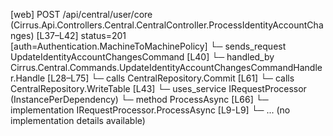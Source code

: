 [web] POST /api/central/user/core  (Cirrus.Api.Controllers.Central.CentralController.ProcessIdentityAccountChanges)  [L37–L42] status=201 [auth=Authentication.MachineToMachinePolicy]
  └─ sends_request UpdateIdentityAccountChangesCommand [L40]
    └─ handled_by Cirrus.Central.Commands.UpdateIdentityAccountChangesCommandHandler.Handle [L28–L75]
      └─ calls CentralRepository.Commit [L61]
      └─ calls CentralRepository.WriteTable [L43]
      └─ uses_service IRequestProcessor (InstancePerDependency)
        └─ method ProcessAsync [L66]
          └─ implementation IRequestProcessor.ProcessAsync [L9-L9]
          └─ ... (no implementation details available)


